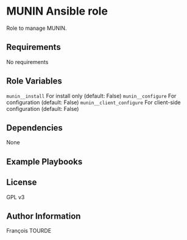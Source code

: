 MUNIN Ansible role
==================

Role to manage MUNIN.

Requirements
------------

No requirements

Role Variables
--------------

`munin__install` For install only (default: False)
`munin__configure` For configuration  (default: False)
`munin__client_configure` For client-side configuration  (default: False)

Dependencies
------------

None

Example Playbooks
-----------------

License
-------

GPL v3

Author Information
------------------

François TOURDE
